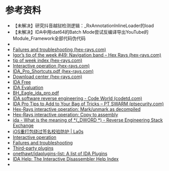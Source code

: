 # 参考资料

* 【未解决】研究抖音越狱检测逻辑：_RxAnnotationInlineLoader的load
* 【未解决】IDA中用idat64的Batch Mode尝试反编译导出YouTube的Module_Framework全部代码伪代码
* 
* [Failures and troubleshooting (hex-rays.com)](https://www.hex-rays.com/products/decompiler/manual/failures.shtml)
* [Igor’s tip of the week #49: Navigation band – Hex Rays (hex-rays.com)](https://hex-rays.com/blog/igors-tip-of-the-week-49-navigation-band/)
* [tip of week index (hex-rays.com)](https://hex-rays.com/wp-content/uploads/2021/10/igor-tip-of-the-week-S01.pdf)
* [Interactive operation (hex-rays.com)](https://www.hex-rays.com/products/decompiler/manual/interactive.shtml)
* [IDA_Pro_Shortcuts.pdf (hex-rays.com)](https://www.hex-rays.com/products/ida/support/freefiles/IDA_Pro_Shortcuts.pdf)
* [Download center (hex-rays.com)](https://hex-rays.com/download-center/)
* [IDA Free](https://hex-rays.com/ida-free/#download)
* [IDA Evaluation](https://out7.hex-rays.com/demo/request)
* [BH_Eagle_ida_pro.pdf](https://www-verimag.imag.fr/~mounier/Enseignement/Software_Security/BH_Eagle_ida_pro.pdf)
* [IDA software reverse engineering - Code World (codetd.com)](https://www.codetd.com/en/article/12818634)
* [IDA Pro Tips to Add to Your Bag of Tricks – PT SWARM (ptsecurity.com)](https://swarm.ptsecurity.com/ida-pro-tips/)
* [Hex-Rays interactive operation: Mark/unmark as decompiled](https://www.hex-rays.com/products/decompiler/manual/cmd_mark.shtml)
* [Hex-Rays interactive operation: Copy to assembly](https://www.hex-rays.com/products/decompiler/manual/cmd_copy.shtml)
* [ida - What is the meaning of *(_DWORD *) - Reverse Engineering Stack Exchange](https://reverseengineering.stackexchange.com/questions/9509/what-is-the-meaning-of-dword/9510)
* [iOS重打包绕过签名校验防护 | La0s](https://la0s.github.io/2019/03/21/iOS_Resign/)
* [Interactive operation](https://hex-rays.com/products/decompiler/manual/interactive.shtml)
* [Failures and troubleshooting](https://hex-rays.com/products/decompiler/manual/failures.shtml)
* [Third-party plugins](https://hex-rays.com/products/decompiler/manual/third_party.shtml)
* [onethawt/idaplugins-list: A list of IDA Plugins](https://github.com/onethawt/idaplugins-list)
* [IDA Help: The Interactive Disassembler Help Index](https://hex-rays.com/products/ida/support/idadoc/index.shtml)
* 
